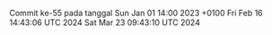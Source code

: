 Commit ke-55 pada tanggal Sun Jan 01 14:00 2023 +0100
Fri Feb 16 14:43:06 UTC 2024
Sat Mar 23 09:43:10 UTC 2024
